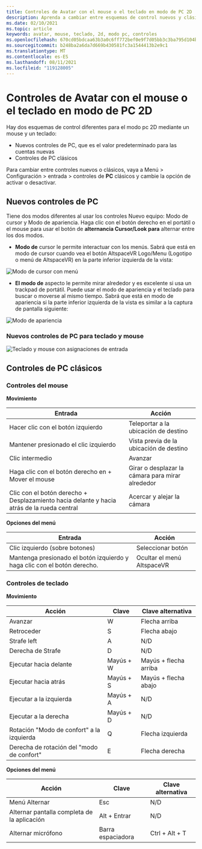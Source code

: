 ```yaml
---
title: Controles de Avatar con el mouse o el teclado en modo de PC 2D
description: Aprenda a cambiar entre esquemas de control nuevos y clásicos para mover los avatares con el mouse y el teclado en modo pc 2D.
ms.date: 02/10/2021
ms.topic: article
keywords: avatar, mouse, teclado, 2d, modo pc, controles
ms.openlocfilehash: 670cd05bdcaa63b3a0c6ff772bef0e9f7d05bb3c3ba795d104bf5d857401a848
ms.sourcegitcommit: b248ba2a6da7d669b430581fc3a1544413b2e9c1
ms.translationtype: MT
ms.contentlocale: es-ES
ms.lasthandoff: 08/11/2021
ms.locfileid: "119128005"
---
```

# <a name="avatar-controls-with-mousekeyboard-in-2d-pc-mode"></a>Controles de Avatar con el mouse o el teclado en modo de PC 2D

Hay dos esquemas de control diferentes para el modo pc 2D mediante un mouse y un teclado:
* Nuevos controles de PC, que es el valor predeterminado para las cuentas nuevas
* Controles de PC clásicos

Para cambiar entre controles nuevos o clásicos, vaya a Menú > Configuración > entrada > controles de **PC** clásicos y cambie la opción de activar o desactivar.

## <a name="new-pc-controls"></a>Nuevos controles de PC

Tiene dos modos diferentes al usar los controles Nuevo equipo: Modo de cursor y Modo de apariencia. Haga clic con el botón derecho en el portátil o el mouse para usar el botón de **alternancia Cursor/Look para** alternar entre los dos modos.

* **Modo de** cursor le permite interactuar con los menús. Sabrá que está en modo de cursor cuando vea el botón AltspaceVR Logo/Menu (Logotipo o menú de AltspaceVR) en la parte inferior izquierda de la vista:

![Modo de cursor con menú](images/avatar-controls-img-01.png)

* **El modo de** aspecto le permite mirar alrededor y es excelente si usa un trackpad de portátil. Puede usar el modo de apariencia y el teclado para buscar o moverse al mismo tiempo. Sabrá que está en modo de apariencia si la parte inferior izquierda de la vista es similar a la captura de pantalla siguiente:

![Modo de apariencia](images/avatar-controls-img-02.png)

### <a name="new-pc-controls-for-keyboard--mouse"></a>Nuevos controles de PC para teclado y mouse

![Teclado y mouse con asignaciones de entrada](images/avatar-controls-img-03.png)

## <a name="classic-pc-controls"></a>Controles de PC clásicos 

### <a name="mouse-controls"></a>Controles del mouse

**Movimiento**

| Entrada | Acción |
|---|---|
| Hacer clic con el botón izquierdo | Teleportar a la ubicación de destino |
| Mantener presionado el clic izquierdo | Vista previa de la ubicación de destino |
| Clic intermedio | Avanzar |
| Haga clic con el botón derecho en + Mover el mouse | Girar o desplazar la cámara para mirar alrededor |
| Clic con el botón derecho + Desplazamiento hacia delante y hacia atrás de la rueda central | Acercar y alejar la cámara |

**Opciones del menú**

| Entrada | Acción |
|---|---|
| Clic izquierdo (sobre botones) | Seleccionar botón |
| Mantenga presionado el botón izquierdo y haga clic con el botón derecho. | Ocultar el menú AltspaceVR |

### <a name="keyboard-controls"></a>Controles de teclado

**Movimiento**

| Acción | Clave | Clave alternativa |
|---|---|---|
| Avanzar | W | Flecha arriba |
| Retroceder | S | Flecha abajo |
| Strafe left | A | N/D |
| Derecha de Strafe | D | N/D |
| Ejecutar hacia delante | Mayús + W | Mayús + flecha arriba |
| Ejecutar hacia atrás | Mayús + S | Mayús + flecha abajo |
| Ejecutar a la izquierda | Mayús + A | N/D |
| Ejecutar a la derecha | Mayús + D | N/D |
| Rotación "Modo de confort" a la izquierda | Q | Flecha izquierda |
| Derecha de rotación del "modo de confort" | E | Flecha derecha |

**Opciones del menú**

| Acción | Clave | Clave alternativa |
|---|---|---|
| Menú Alternar | Esc | N/D |
| Alternar pantalla completa de la aplicación | Alt + Entrar | N/D |
| Alternar micrófono | Barra espaciadora | Ctrl + Alt + T |